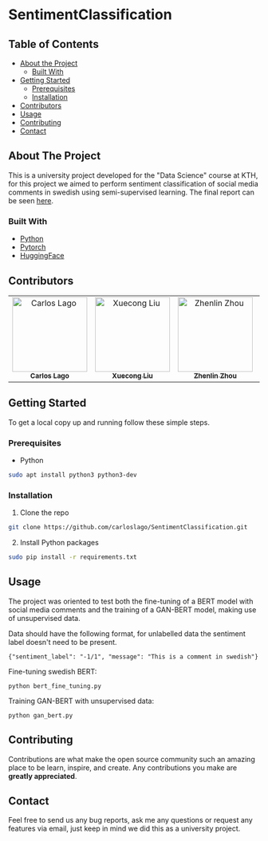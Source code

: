 # SentimentClassification

<!-- TABLE OF CONTENTS -->
## Table of Contents

* [About the Project](#about-the-project)
  * [Built With](#built-with)
* [Getting Started](#getting-started)
  * [Prerequisites](#prerequisites)
  * [Installation](#installation)
* [Contributors](#contributors)
* [Usage](#usage)
* [Contributing](#contributing)
* [Contact](#contact)



<!-- ABOUT THE PROJECT -->
## About The Project

This is a university project developed for the "Data Science" course at KTH, for this project we aimed to perform sentiment classification of social media comments in swedish using semi-supervised learning. The final report can be seen [here](Research_report.pdf).

### Built With

* [Python](https://www.python.org/)
* [Pytorch](https://pytorch.org/)
* [HuggingFace](https://huggingface.co/)

## Contributors

<!-- ALL-CONTRIBUTORS-LIST:START - Do not remove or modify this section -->
<!-- prettier-ignore -->
<table align="center">
  <tr>
    <td align="center"><a href="https://github.com/carloslago">
        <img src="https://avatars2.githubusercontent.com/u/15263623?s=400&v=4" 
        width="150px;" alt="Carlos Lago"/><br/><sub><b>Carlos Lago</b></sub></a><br/></td>
    <td align="center"><a href="https://github.com/xc-liu">
        <img src="https://avatars.githubusercontent.com/u/47290005?v=4" 
        width="150px;" alt="Xuecong Liu"/><br /><sub><b>Xuecong Liu</b></sub></a><br/></td>
   <td align="center"><a href="https://github.com/xc-liu">
        <img src="https://avatars.githubusercontent.com/u/43607124?v=4" 
        width="150px;" alt="Zhenlin Zhou"/><br /><sub><b>Zhenlin Zhou</b></sub></a><br/></td>
   <td align="center"><a href="https://github.com/eliott-remmer">
        <img src="https://avatars.githubusercontent.com/u/73662183?v=4" 
        width="150px;" alt="Xuecong Liu"/><br /><sub><b>Eliott Remmer</b></sub></a><br/></td>

  </tr>
</table>

<!-- GETTING STARTED -->
## Getting Started

To get a local copy up and running follow these simple steps.

### Prerequisites
* Python
```sh
sudo apt install python3 python3-dev
```
### Installation
 
1. Clone the repo
```sh
git clone https://github.com/carloslago/SentimentClassification.git
```
2. Install Python packages
```sh
sudo pip install -r requirements.txt
```

## Usage

The project was oriented to test both the fine-tuning of a BERT model with social media comments and the training of a GAN-BERT model, making use of unsupervised data.

Data should have the following format, for unlabelled data the sentiment label doesn't need to be present.
```
{"sentiment_label": "-1/1", "message": "This is a comment in swedish"}
```

Fine-tuning swedish BERT:
```
python bert_fine_tuning.py
```

Training GAN-BERT with unsupervised data:
```
python gan_bert.py
```
<!-- CONTRIBUTING -->
## Contributing

Contributions are what make the open source community such an amazing place to be learn, inspire, and create. Any contributions you make are **greatly appreciated**.

<!-- CONTACT -->
## Contact

Feel free to send us any bug reports, ask me any questions or request any features via email, just keep in mind we did this as a university project.